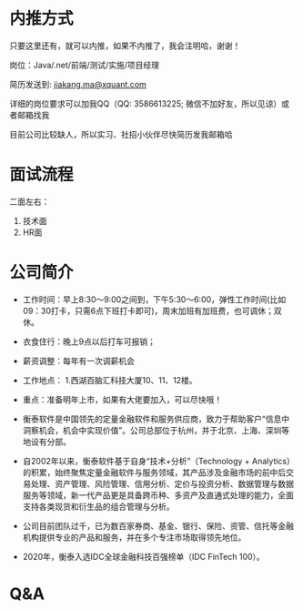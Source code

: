 # 内推方式
只要这里还有，就可以内推，如果不内推了，我会注明哈，谢谢！

岗位：Java/.net/前端/测试/实施/项目经理

简历发送到: jiakang.ma@xquant.com

详细的岗位要求可以加我QQ（QQ: 3586613225; 微信不加好友，所以见谅）或者邮箱找我

目前公司比较缺人，所以实习、社招小伙伴尽快简历发我邮箱哈

# 面试流程
二面左右：
1. 技术面
2. HR面

# 公司简介

- 工作时间：早上8:30～9:00之间到，下午5:30～6:00，弹性工作时间(比如09：30打卡，只需6点下班打卡即可)，周末加班有加班费，也可调休；双休。
- 衣食住行：晚上9点以后打车可报销；
- 薪资调整：每年有一次调薪机会
- 工作地点：
	1.西湖百脑汇科技大厦10、11、12楼。
- 重点：准备明年上市，如果有大佬要加入，可以尽快哦！

- 衡泰软件是中国领先的定量金融软件和服务供应商，致力于帮助客户“信息中洞察机会，机会中实现价值”。公司总部位于杭州，并于北京、上海、深圳等地设有分部。
- 自2002年以来，衡泰软件基于自身“技术+分析”（Technology + Analytics）的积累，始终聚焦定量金融软件与服务领域，其产品涉及金融市场的前中后交易处理、资产管理、风险管理、信用分析、定价与投资分析、数据管理与数据服务等领域，新一代产品更是具备跨币种、多资产及直通式处理的能力，全面支持各类现货和衍生品的组合管理与分析。 
- 公司目前团队过千，已为数百家券商、基金、银行、保险、资管、信托等金融机构提供专业的产品和服务，并在多个专注市场取得领先地位。
- 2020年，衡泰入选IDC全球金融科技百强榜单（IDC FinTech 100）。

# Q&A

